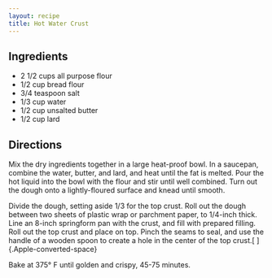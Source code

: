 ```yaml
---
layout: recipe
title: Hot Water Crust
---
```


## Ingredients

* 2 1/2 cups all purpose flour
* 1/2 cup bread flour
* 3/4 teaspoon salt
* 1/3 cup water
* 1/2 cup unsalted butter
* 1/2 cup lard

## Directions

Mix the dry ingredients together in a large heat-proof bowl. In a
saucepan, combine the water, butter, and lard, and heat until the fat is
melted. Pour the hot liquid into the bowl with the flour and stir until
well combined. Turn out the dough onto a lightly-floured surface and
knead until smooth.

Divide the dough, setting aside 1/3 for the top crust. Roll out the
dough between two sheets of plastic wrap or parchment paper, to 1/4-inch
thick. Line an 8-inch springform pan with the crust, and fill with
prepared filling. Roll out the top crust and place on top. Pinch the
seams to seal, and use the handle of a wooden spoon to create a hole in
the center of the top crust.[ ]{.Apple-converted-space}

Bake at 375° F until golden and crispy, 45-75 minutes.
